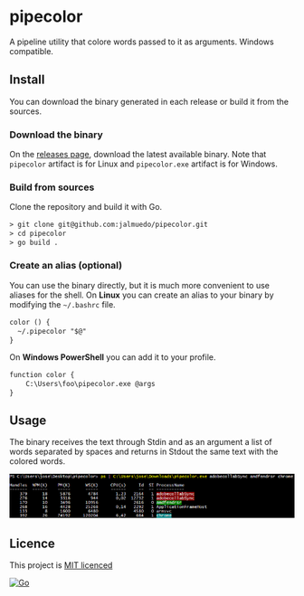 #  pipecolor

A pipeline utility that colore words passed to it as arguments. Windows compatible.

## Install

You can download the binary generated in each release or build it from the sources.

### Download the binary

On the [releases page](https://github.com/jalmuedo/pipecolor/releases), download the latest available binary. Note that `pipecolor` artifact is for Linux and `pipecolor.exe` artifact is for Windows.

### Build from sources

Clone the repository and build it with Go.
```
> git clone git@github.com:jalmuedo/pipecolor.git
> cd pipecolor
> go build .
```

### Create an alias (optional)

You can use the binary directly, but it is much more convenient to use aliases for the shell. On **Linux** you can create an alias to your binary by modifying the `~/.bashrc` file.

```
color () {
  ~/.pipecolor "$@"
}
```

On **Windows PowerShell** you can add it to your profile.
```
function color {
    C:\Users\foo\pipecolor.exe @args
}
```

## Usage

The binary receives the text through Stdin and as an argument a list of words separated by spaces and returns in Stdout the same text with the colored words.

![> ps | pipecolor word1 word2](https://github.com/jalmuedo/pipecolor/blob/main/misc/img/usage-windows.png?raw=true)

## Licence

This project is [MIT licenced](license.txt)

[![Go](https://github.com/jalmuedo/pipecolor/actions/workflows/go.yml/badge.svg)](https://github.com/jalmuedo/pipecolor/actions/workflows/go.yml)